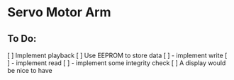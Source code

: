 # Servo Motor Arm

## To Do:
[ ] Implement playback
[ ] Use EEPROM to store data
[ ]     - implement write
[ ]     - implement read
[ ]     - implement some integrity check
[ ] A display would be nice to have